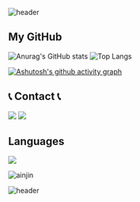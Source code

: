 ![header](https://capsule-render.vercel.app/api?type=Rect&color=FFF6B7&height=170&section=header&text=Welcome&&fontSize=80&animation=fadeIn&fontColor=FF8C28&desc=ainjin's%20GitHub%20Profile&descAlignY=75)





## My GitHub


![Anurag's GitHub stats](https://github-readme-stats.vercel.app/api?username=ainjin&show_icons=true&theme=gruvbox_light)
![Top Langs](https://github-readme-stats.vercel.app/api/top-langs/?username=ainjin&hide_progress=true&show_icons=true&theme=gruvbox_light)


[![Ashutosh's github activity graph](https://github-readme-activity-graph.vercel.app/graph?username=ainjin&theme=tokyo-day)](https://github.com/ainjin/github-readme-activity-graph)

## 📞 Contact 📞

<a href="https://www.instagram.com/ain848_k/" target="_blank"><img src="https://img.shields.io/badge/Instagram-E4405F?style=&logo=instagram&logoColor=DDDDDD"/></a>
<img src="https://img.shields.io/badge/ain48kim@gmail.com-EA4335?style=&logo=gmail&logoColor=DDDDDD"/></a>

## Languages

<a href="https://www.instagram.com/ain848_k/" target="_blank"><img src="https://img.shields.io/badge/C++-00599C?style=&logo=cplusplus&logoColor=DDDDD"/></a> 



<p align="left"> <img src="https://komarev.com/ghpvc/?username=ainjin&label=Profile%20views&color=0e75b6&style=flat" alt="ainjin" /> </p>

![header](https://capsule-render.vercel.app/api?type=waving&color=gradient&height=150&animation=fadeIn&section=footer&DDDDDDDDDDDD)






